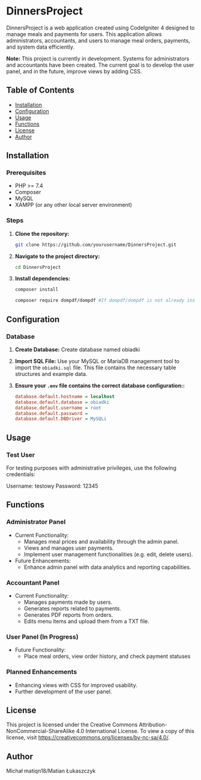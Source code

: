 # DinnersProject


DinnersProject is a web application created using CodeIgniter 4 designed to manage meals and payments for users. This application allows administrators, accountants, and users to manage meal orders, payments, and system data efficiently.

**Note:** This project is currently in development. Systems for administrators and accountants have been created. The current goal is to develop the user panel, and in the future, improve views by adding CSS.


## Table of Contents

- [Installation](#installation)
- [Configuration](#configuration)
- [Usage](#usage)
- [Functions](#functions)
- [License](#license)
- [Author](#author)

## Installation

### Prerequisites

- PHP >= 7.4
- Composer
- MySQL
- XAMPP (or any other local server environment)

### Steps

1. **Clone the repository:**

    ```bash
    git clone https://github.com/yourusername/DinnersProject.git
    ```

2. **Navigate to the project directory:**

    ```bash
    cd DinnersProject
    ```

3. **Install dependencies:**

    ```bash
    composer install

    composer require dompdf/dompdf #If dompdf/dompdf is not already installed, you can add it using:

    ```
    
## Configuration

### Database
1. **Create Database:**
    Create database named obiadki

2. **Import SQL File:**
    Use your MySQL or MariaDB management tool to import the `obiadki.sql` file. This file contains the necessary table structures and example data.

3. **Ensure your `.env` file contains the correct database configuration::**

    ```ini
    database.default.hostname = localhost
    database.default.database = obiadki
    database.default.username = root
    database.default.password = 
    database.default.DBDriver = MySQLi
    ```

## Usage
### Test User
For testing purposes with administrative privileges, use the following credentials:

Username: testowy
Password: 12345

## Functions
### Administrator Panel
- Current Functionality:
  - Manages meal prices and availability through the admin panel.
  - Views and manages user payments.
  - Implement user management functionalities (e.g. edit, delete users).
- Future Enhancements:
  - Enhance admin panel with data analytics and reporting capabilities.

### Accountant Panel
- Current Functionality:
  - Manages payments made by users.
  - Generates reports related to payments.
  - Generates PDF reports from orders.
  - Edits menu items and upload them from a TXT file.

### User Panel (In Progress)
- Future Functionality:
  - Place meal orders, view order history, and check payment statuses

### Planned Enhancements
- Enhancing views with CSS for improved usability.
- Further development of the user panel.

## License
This project is licensed under the Creative Commons Attribution-NonCommercial-ShareAlike 4.0 International License. To view a copy of this license, visit https://creativecommons.org/licenses/by-nc-sa/4.0/.

## Author
Michał matiqn18/Matian Łukaszczyk
